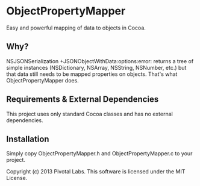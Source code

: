 # ObjectPropertyMapper

Easy and powerful mapping of data to objects in Cocoa.


## Why?

NSJSONSerialization +JSONObjectWithData:options:error: returns a tree of simple instances (NSDictionary, NSArray,
NSString, NSNumber, etc.) but that data still needs to be mapped properties on objects.  That's what
ObjectPropertyMapper does.


## Requirements & External Dependencies

This project uses only standard Cocoa classes and has no external dependencies.


## Installation
Simply copy ObjectPropertyMapper.h and ObjectPropertyMapper.c to your project.


Copyright (c) 2013 Pivotal Labs. This software is licensed under the MIT License.
